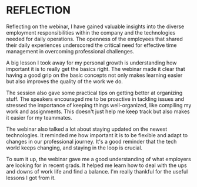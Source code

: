# REFLECTION
Reflecting on the webinar, I have gained valuable insights into the diverse employment responsibilities within the company and the technologies needed for daily operations. The openness of the employees that shared their daily experiences underscored the critical need for effective time management in overcoming professional challenges.

A big lesson I took away for my personal growth is understanding how important it is to really get the basics right. The webinar made it clear that having a good grip on the basic concepts not only makes learning easier but also improves the quality of the work we do.

The session also gave some practical tips on getting better at organizing stuff. The speakers encouraged me to be proactive in tackling issues and stressed the importance of keeping things well-organized, like compiling my work and assignments. This doesn't just help me keep track but also makes it easier for my teammates.

The webinar also talked a lot about staying updated on the newest technologies. It reminded me how important it is to be flexible and adapt to changes in our professional journey. It's a good reminder that the tech world keeps changing, and staying in the loop is crucial.

To sum it up, the webinar gave me a good understanding of what employers are looking for in recent grads. It helped me learn how to deal with the ups and downs of work life and find a balance. I'm really thankful for the useful lessons I got from it.







